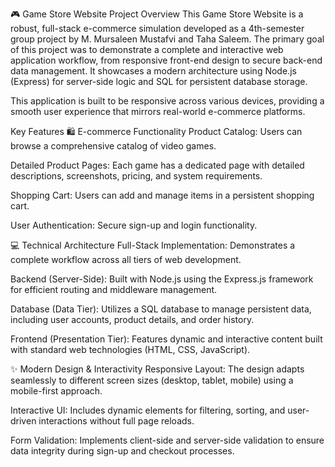 🎮 Game Store Website
Project Overview
This Game Store Website is a robust, full-stack e-commerce simulation developed as a 4th-semester group project by M. Mursaleen Mustafvi and Taha Saleem. The primary goal of this project was to demonstrate a complete and interactive web application workflow, from responsive front-end design to secure back-end data management. It showcases a modern architecture using Node.js (Express) for server-side logic and SQL for persistent database storage.

This application is built to be responsive across various devices, providing a smooth user experience that mirrors real-world e-commerce platforms.

Key Features
🛍️ E-commerce Functionality
Product Catalog: Users can browse a comprehensive catalog of video games.

Detailed Product Pages: Each game has a dedicated page with detailed descriptions, screenshots, pricing, and system requirements.

Shopping Cart: Users can add and manage items in a persistent shopping cart.

User Authentication: Secure sign-up and login functionality.

💻 Technical Architecture
Full-Stack Implementation: Demonstrates a complete workflow across all tiers of web development.

Backend (Server-Side): Built with Node.js using the Express.js framework for efficient routing and middleware management.

Database (Data Tier): Utilizes a SQL database  to manage persistent data, including user accounts, product details, and order history.

Frontend (Presentation Tier): Features dynamic and interactive content built with standard web technologies (HTML, CSS, JavaScript).

✨ Modern Design & Interactivity
Responsive Layout: The design adapts seamlessly to different screen sizes (desktop, tablet, mobile) using a mobile-first approach.

Interactive UI: Includes dynamic elements for filtering, sorting, and user-driven interactions without full page reloads.

Form Validation: Implements client-side and server-side validation to ensure data integrity during sign-up and checkout processes.
